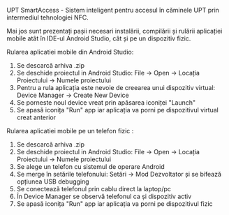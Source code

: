 UPT SmartAccess - Sistem inteligent pentru accesul în căminele UPT prin intermediul tehnologiei NFC.

Mai jos sunt prezentați pașii necesari instalării, compilării și rulării aplicației mobile atât în IDE-ul Android Studio, cât și pe un dispozitiv fizic.

Rularea aplicatiei mobile din Android Studio:
1. Se descarcă arhiva .zip
2. Se deschide proiectul in Android Studio: File -> Open -> Locația Proiectului -> Numele proiectului
3. Pentru a rula aplicația  este nevoie de creearea unui dispozitiv virtual: Device Manager -> Create New Device
4. Se porneste noul device vreat prin apăsarea iconiței "Launch"
5. Se apasă iconița "Run" app iar aplicația va porni pe dispozitivul virtual creat anterior
   

Rularea aplicatiei mobile pe un telefon fizic :
1. Se descarcă arhiva .zip
2. Se deschide proiectul in Android Studio: File -> Open -> Locația Proiectului -> Numele proiectului
3. Se alege un telefon cu sistemul de operare Android
4. Se merge în setările telefonului: Setări -> Mod Dezvoltator și se bifează opțiunea USB debugging
5. Se conectează telefonul prin cablu direct la laptop/pc
6. În Device Manager se observă telefonul ca și dispozitiv activ
7. Se apasă iconița "Run" app iar aplicația va porni pe dispozitivul fizic
